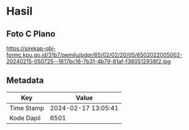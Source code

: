 # Hasil

## Foto C Plano

https://sirekap-obj-formc.kpu.go.id/31b7/pemilu/pdpr/65/02/02/20/05/6502022005002-20240215-050725--1617bc16-7b31-4b79-81af-f360512938f2.jpg


## Metadata

| Key        | Value               |
| ---------- | ------------------- |
| Time Stamp | 2024-02-17 13:05:41 |
| Kode Dapil | 6501                |



